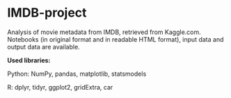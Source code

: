 # IMDB-project
Analysis of movie metadata from IMDB, retrieved from Kaggle.com. Notebooks (in original format and in readable HTML format), input data and output data are available.

**Used libraries:**

Python: NumPy, pandas, matplotlib, statsmodels

R:      dplyr, tidyr, ggplot2, gridExtra, car

